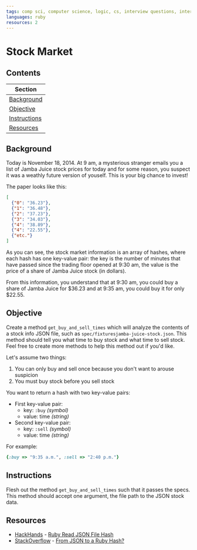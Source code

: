 ```yaml
---
tags: comp sci, computer science, logic, cs, interview questions, interview qs
languages: ruby
resources: 2
---
```


# Stock Market

## Contents

|Section|
|-------|
|[Background](#background)|
|[Objective](#objective)|
|[Instructions](#instructions)|
|[Resources](#resources)|

## Background

Today is November 18, 2014. At 9 am, a mysterious stranger emails you a list of Jamba Juice stock prices for today and for some reason, you suspect it was a weathly future version of youself. This is your big chance to invest!

The paper looks like this:

```json
[
  {"0": "36.23"},
  {"1": "36.48"},
  {"2": "37.23"},
  {"3": "34.03"},
  {"4": "38.89"},
  {"4": "22.55"},
  {"etc."}
]
```

As you can see, the stock market information is an array of hashes, where each hash has one key-value pair: the key is the number of minutes that have passed since the trading floor opened at 9:30 am, the value is the price of a share of Jamba Juice stock (in dollars). 

From this information, you understand that at 9:30 am, you could buy a share of Jamba Juice for $36.23 and at 9:35 am, you could buy it for only $22.55.

## Objective

Create a method `get_buy_and_sell_times` which will analyze the contents of a stock info JSON file, such as `spec/fixturesjamba-juice-stock.json`. This method should tell you what time to buy stock and what time to sell stock. Feel free to create more methods to help this method out if you'd like.

Let's assume two things:

1. You can only buy and sell once because you don't want to arouse suspicion
2. You must buy stock before you sell stock

You want to return a hash with two key-value pairs:

* First key-value pair:
  * key: `:buy` *(symbol)*
  * value: time *(string)*
* Second key-value pair:
  * key: `:sell` *(symbol)*
  * value: time *(string)*

For example:

```ruby
{:buy => "9:35 a.m.", :sell => "2:40 p.m."}
```

## Instructions

Flesh out the method `get_buy_and_sell_times` such that it passes the specs. This method should accept one argument, the file path to the JSON stock data.

## Resources
* [HackHands](https://hackhands.com/) - [Ruby Read JSON File Hash](https://hackhands.com/ruby-read-json-file-hash/)
* [StackOverflow](http://stackoverflow.com/) - [From JSON to a Ruby Hash?](http://stackoverflow.com/a/9055150/2890716)
